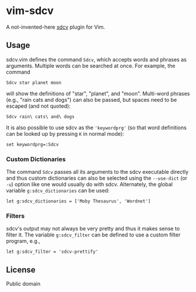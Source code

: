 vim-sdcv
========

A not-invented-here [sdcv][1] plugin for Vim.

[1]: https://dushistov.github.io/sdcv/

Usage
-----

sdcv.vim defines the command `Sdcv`, which accepts words and phrases as
arguments.  Multiple words can be searched at once.  For example, the
command

    Sdcv star planet moon

will show the definitions of "star", "planet", and "moon".  Multi-word
phrases (e.g., "rain cats and dogs") can also be passed, but spaces need
to be escaped (and not quoted):

    Sdcv rain\ cats\ and\ dogs

It is also possible to use sdcv as the `'keywordprg'` (so that word
definitions can be looked up by pressing `K` in normal mode):

    set keywordprg=:Sdcv

### Custom Dictionaries

The command `Sdcv` passes all its arguments to the sdcv executable
directly and thus custom dictionaries can also be selected using
the `--use-dict` (or `-u`) option like one would usually do with sdcv.
Alternately, the global variable `g:sdcv_dictionaries` can be used:

    let g:sdcv_dictionaries = ['Moby Thesaurus', 'Wordnet']

### Filters

sdcv's output may not always be very pretty and thus it makes sense to
filter it.  The variable `g:sdcv_filter` can be defined to use a custom
filter program, e.g.,

    let g:sdcv_filter = 'sdcv-prettify'

License
-------

Public domain
